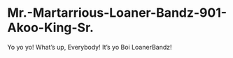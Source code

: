 # Mr.-Martarrious-Loaner-Bandz-901-Akoo-King-Sr.
Yo yo yo! What’s up, Everybody! It’s yo Boi LoanerBandz!
